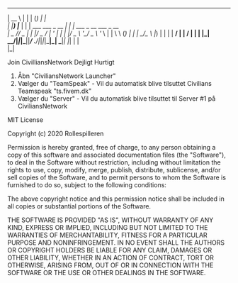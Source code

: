   _____       _ _                 _ _ _                     
 |  __ \     | | |               (_) | |                    
 | |__) |___ | | | ___  ___ _ __  _| | | ___ _ __ ___ _ __  
 |  _  // _ \| | |/ _ \/ __| '_ \| | | |/ _ \ '__/ _ \ '_ \ 
 | | \ \ (_) | | |  __/\__ \ |_) | | | |  __/ | |  __/ | | |
 |_|  \_\___/|_|_|\___||___/ .__/|_|_|_|\___|_|  \___|_| |_|
                           | |                              
                           |_|                              


Join CivilliansNetwork Dejligt Hurtigt

1. Åbn "CiviliansNetwork Launcher"
2. Vælger du "TeamSpeak" - Vil du automatisk blive tilsuttet Civilians Teamspeak "ts.fivem.dk"
3. Vælger du "Server" - Vil du automatisk blive tilsuttet til Server #1 på CiviliansNetwork 


MIT License

Copyright (c) 2020 Rollespilleren

Permission is hereby granted, free of charge, to any person obtaining a copy
of this software and associated documentation files (the "Software"), to deal
in the Software without restriction, including without limitation the rights
to use, copy, modify, merge, publish, distribute, sublicense, and/or sell
copies of the Software, and to permit persons to whom the Software is
furnished to do so, subject to the following conditions:

The above copyright notice and this permission notice shall be included in all
copies or substantial portions of the Software.

THE SOFTWARE IS PROVIDED "AS IS", WITHOUT WARRANTY OF ANY KIND, EXPRESS OR
IMPLIED, INCLUDING BUT NOT LIMITED TO THE WARRANTIES OF MERCHANTABILITY,
FITNESS FOR A PARTICULAR PURPOSE AND NONINFRINGEMENT. IN NO EVENT SHALL THE
AUTHORS OR COPYRIGHT HOLDERS BE LIABLE FOR ANY CLAIM, DAMAGES OR OTHER
LIABILITY, WHETHER IN AN ACTION OF CONTRACT, TORT OR OTHERWISE, ARISING FROM,
OUT OF OR IN CONNECTION WITH THE SOFTWARE OR THE USE OR OTHER DEALINGS IN THE
SOFTWARE.
